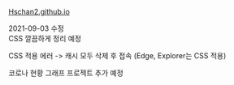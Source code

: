 [Hschan2.github.io](https://hschan2.github.io/)

2021-09-03 수정   
CSS 깔끔하게 정리 예정

CSS 적용 에러 -> 캐시 모두 삭제 후 접속 (Edge, Explorer는 CSS 적용)

코로나 현황 그래프 프로젝트 추가 예정
